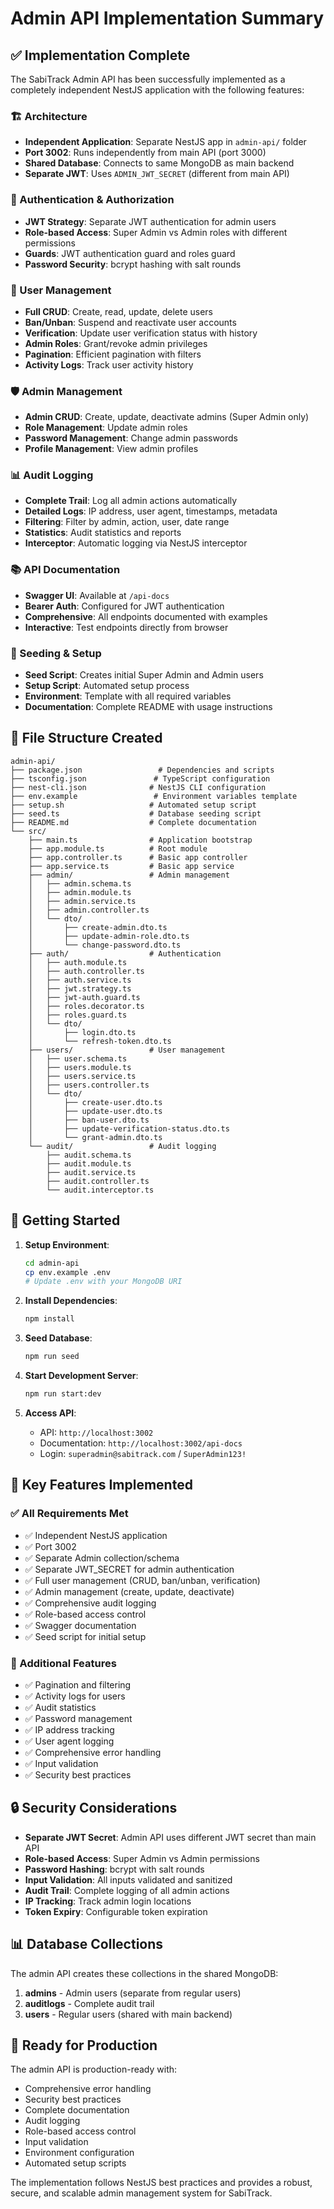 # Admin API Implementation Summary

## ✅ Implementation Complete

The SabiTrack Admin API has been successfully implemented as a completely independent NestJS application with the following features:

### 🏗️ Architecture
- **Independent Application**: Separate NestJS app in `admin-api/` folder
- **Port 3002**: Runs independently from main API (port 3000)
- **Shared Database**: Connects to same MongoDB as main backend
- **Separate JWT**: Uses `ADMIN_JWT_SECRET` (different from main API)

### 🔐 Authentication & Authorization
- **JWT Strategy**: Separate JWT authentication for admin users
- **Role-based Access**: Super Admin vs Admin roles with different permissions
- **Guards**: JWT authentication guard and roles guard
- **Password Security**: bcrypt hashing with salt rounds

### 👥 User Management
- **Full CRUD**: Create, read, update, delete users
- **Ban/Unban**: Suspend and reactivate user accounts
- **Verification**: Update user verification status with history
- **Admin Roles**: Grant/revoke admin privileges
- **Pagination**: Efficient pagination with filters
- **Activity Logs**: Track user activity history

### 🛡️ Admin Management
- **Admin CRUD**: Create, update, deactivate admins (Super Admin only)
- **Role Management**: Update admin roles
- **Password Management**: Change admin passwords
- **Profile Management**: View admin profiles

### 📊 Audit Logging
- **Complete Trail**: Log all admin actions automatically
- **Detailed Logs**: IP address, user agent, timestamps, metadata
- **Filtering**: Filter by admin, action, user, date range
- **Statistics**: Audit statistics and reports
- **Interceptor**: Automatic logging via NestJS interceptor

### 📚 API Documentation
- **Swagger UI**: Available at `/api-docs`
- **Bearer Auth**: Configured for JWT authentication
- **Comprehensive**: All endpoints documented with examples
- **Interactive**: Test endpoints directly from browser

### 🌱 Seeding & Setup
- **Seed Script**: Creates initial Super Admin and Admin users
- **Setup Script**: Automated setup process
- **Environment**: Template with all required variables
- **Documentation**: Complete README with usage instructions

## 📁 File Structure Created

```
admin-api/
├── package.json                 # Dependencies and scripts
├── tsconfig.json               # TypeScript configuration
├── nest-cli.json              # NestJS CLI configuration
├── env.example                 # Environment variables template
├── setup.sh                   # Automated setup script
├── seed.ts                    # Database seeding script
├── README.md                  # Complete documentation
└── src/
    ├── main.ts                # Application bootstrap
    ├── app.module.ts          # Root module
    ├── app.controller.ts      # Basic app controller
    ├── app.service.ts         # Basic app service
    ├── admin/                 # Admin management
    │   ├── admin.schema.ts
    │   ├── admin.module.ts
    │   ├── admin.service.ts
    │   ├── admin.controller.ts
    │   └── dto/
    │       ├── create-admin.dto.ts
    │       ├── update-admin-role.dto.ts
    │       └── change-password.dto.ts
    ├── auth/                  # Authentication
    │   ├── auth.module.ts
    │   ├── auth.controller.ts
    │   ├── auth.service.ts
    │   ├── jwt.strategy.ts
    │   ├── jwt-auth.guard.ts
    │   ├── roles.decorator.ts
    │   ├── roles.guard.ts
    │   └── dto/
    │       ├── login.dto.ts
    │       └── refresh-token.dto.ts
    ├── users/                 # User management
    │   ├── user.schema.ts
    │   ├── users.module.ts
    │   ├── users.service.ts
    │   ├── users.controller.ts
    │   └── dto/
    │       ├── create-user.dto.ts
    │       ├── update-user.dto.ts
    │       ├── ban-user.dto.ts
    │       ├── update-verification-status.dto.ts
    │       └── grant-admin.dto.ts
    └── audit/                 # Audit logging
        ├── audit.schema.ts
        ├── audit.module.ts
        ├── audit.service.ts
        ├── audit.controller.ts
        └── audit.interceptor.ts
```

## 🚀 Getting Started

1. **Setup Environment**:
   ```bash
   cd admin-api
   cp env.example .env
   # Update .env with your MongoDB URI
   ```

2. **Install Dependencies**:
   ```bash
   npm install
   ```

3. **Seed Database**:
   ```bash
   npm run seed
   ```

4. **Start Development Server**:
   ```bash
   npm run start:dev
   ```

5. **Access API**:
   - API: `http://localhost:3002`
   - Documentation: `http://localhost:3002/api-docs`
   - Login: `superadmin@sabitrack.com` / `SuperAdmin123!`

## 🔑 Key Features Implemented

### ✅ All Requirements Met
- ✅ Independent NestJS application
- ✅ Port 3002
- ✅ Separate Admin collection/schema
- ✅ Separate JWT_SECRET for admin authentication
- ✅ Full user management (CRUD, ban/unban, verification)
- ✅ Admin management (create, update, deactivate)
- ✅ Comprehensive audit logging
- ✅ Role-based access control
- ✅ Swagger documentation
- ✅ Seed script for initial setup

### 🎯 Additional Features
- ✅ Pagination and filtering
- ✅ Activity logs for users
- ✅ Audit statistics
- ✅ Password management
- ✅ IP address tracking
- ✅ User agent logging
- ✅ Comprehensive error handling
- ✅ Input validation
- ✅ Security best practices

## 🔒 Security Considerations

- **Separate JWT Secret**: Admin API uses different JWT secret than main API
- **Role-based Access**: Super Admin vs Admin permissions
- **Password Hashing**: bcrypt with salt rounds
- **Input Validation**: All inputs validated and sanitized
- **Audit Trail**: Complete logging of all admin actions
- **IP Tracking**: Track admin login locations
- **Token Expiry**: Configurable token expiration

## 📊 Database Collections

The admin API creates these collections in the shared MongoDB:

1. **admins** - Admin users (separate from regular users)
2. **auditlogs** - Complete audit trail
3. **users** - Regular users (shared with main backend)

## 🎉 Ready for Production

The admin API is production-ready with:
- Comprehensive error handling
- Security best practices
- Complete documentation
- Audit logging
- Role-based access control
- Input validation
- Environment configuration
- Automated setup scripts

The implementation follows NestJS best practices and provides a robust, secure, and scalable admin management system for SabiTrack.






